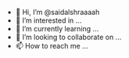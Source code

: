 - 👋 Hi, I’m @saidalshraaaah
- 👀 I’m interested in ...
- 🌱 I’m currently learning ...
- 💞️ I’m looking to collaborate on ...
- 📫 How to reach me ...

<!---
saidalshraaaah/saidalshraaaah is a ✨ special ✨ repository because its `README.md` (this file) appears on your GitHub profile.
You can click the Preview link to take a look at your changes.
--->
